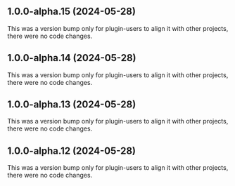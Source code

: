 ## 1.0.0-alpha.15 (2024-05-28)

This was a version bump only for plugin-users to align it with other projects, there were no code changes.

## 1.0.0-alpha.14 (2024-05-28)

This was a version bump only for plugin-users to align it with other projects, there were no code changes.

## 1.0.0-alpha.13 (2024-05-28)

This was a version bump only for plugin-users to align it with other projects, there were no code changes.

## 1.0.0-alpha.12 (2024-05-28)

This was a version bump only for plugin-users to align it with other projects, there were no code changes.